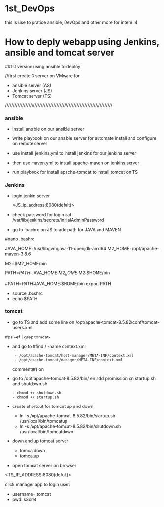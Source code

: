 # 1st_DevOps
this is use to pratice ansible, DevOps and other more for intern I4

# How to deply webapp using Jenkins, ansible and tomcat server
##1st version using ansible to deploy

//first create 3 server on VMware for

+ ansible server (AS)
+ Jenkins server (JS)
+ Tomcat server (TS)

/////////////////////////////////////////////////////////////////////

### ansible
- install ansible on our ansible server

- write playbook on our ansible server for automate install and configure on remote server

- use install_jenkins.yml to install jenkins for our jenkins server

- then use maven.yml to install apache-maven on jenkins server

- run playbook for install apache-tomcat to install tomcat on TS

### Jenkins 

- login jenkin server

    <JS_ip_address:8080(defult)>

- check password for login
     cat /var/lib/jenkins/secrets/initialAdminPassword

- go to .bachrc on JS to add path for JAVA and MAVEN
 
#nano .bashrc
  
JAVA_HOME=/usr/lib/jvm/java-11-openjdk-amd64
M2_HOME=/opt/apache-maven-3.8.6

M2=$M2_HOME/bin

PATH=$PATH:$JAVA_HOME:$M2_HOME:$M2:$HOME/bin

#PATH=$PATH:$JAVA_HOME:$HOME/bin
export PATH

- source .bashrc  
- echo $PATH   

### tomcat
- go to TS and add some line on /opt/apache-tomcat-8.5.82/conf/tomcat-users.xml


 #ps -ef | grep tomcat-

  <role rolename="manager-gui"/>
  <role rolename="manager-script"/>
  <role rolename="manager-jmx"/>
  <role rolename="manager-status"/>
  <user username="admin" password="admin" roles="manager-gui,manager-script,manager-jmx,manager-status"/>
  <user username="deployer" password="deployer" roles="manager-script"/>
  <user username="tomcat" password="s3cret" roles="manager-gui"/>

- and go to 
  #find / -name context.xml

       - /opt/apache-tomcat/host-manager/META-INF/context.xml
       - /opt/apache-tomcat/manager/META-INF/context.xml
  
  comment(#) on 

   <!--  <Valve className="org.apache.catalina.valves.RemoteAddrValve"
         allow="127\.\d+\.\d+\.\d+|::1|0:0:0:0:0:0:0:1" /> -->

- go to /opt/apache-tomcat-8.5.82/bin/ 
  en add promission on startup.sh and shutdown.sh
 
      - chmod +x shutdown.sh
      - chmod +x startup.sh

- create shortcut for tomcat up and down
   
  - ln -s /opt/apache-tomcat-8.5.82/bin/startup.sh /usr/local/bin/tomcatup
  - ln -s /opt/apache-tomcat-8.5.82/bin/shutdown.sh /usr/local/bin/tomcatdown
   
- down and up tomcat server
   
  - tomcatdown
  - tomcatup

- open tomcat server on browser 

<TS_IP_ADDRESS:8080(defult)>

click manager app to login user:
  - username= tomcat
  - pwd: s3cret



  

